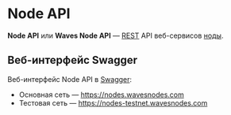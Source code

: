 # Node API

**Node API** или **Waves Node API** — [REST](https://ru.wikipedia.org/wiki/REST) API веб-сервисов [ноды](/blockchain/node.md).

## Веб-интерфейс Swagger

Веб-интерфейс Node API в [Swagger](https://swagger.io):

* Основная сеть — https://nodes.wavesnodes.com
* Тестовая сеть — https://nodes-testnet.wavesnodes.com
